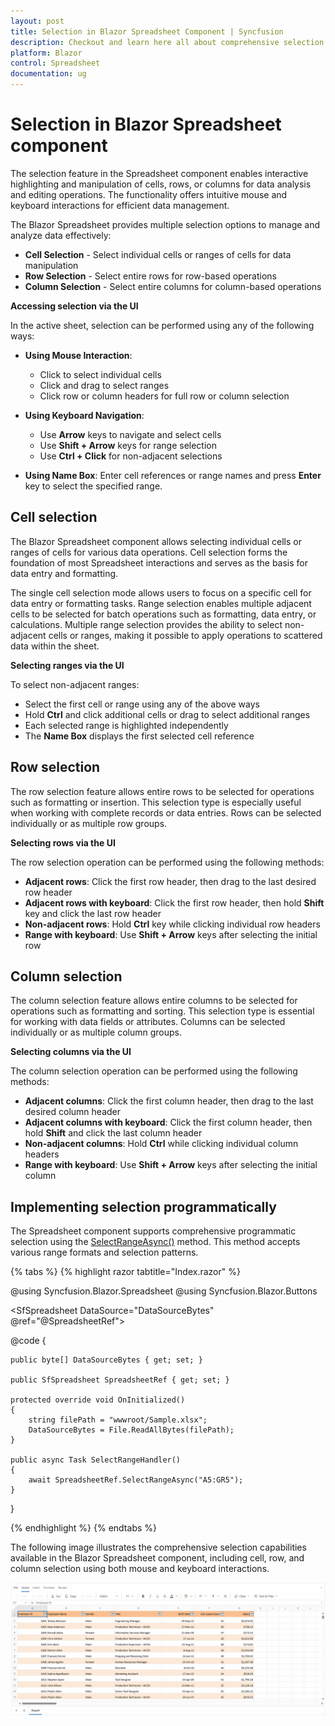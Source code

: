 ```yaml
---
layout: post
title: Selection in Blazor Spreadsheet Component | Syncfusion
description: Checkout and learn here all about comprehensive selection functionality in Syncfusion Blazor Spreadsheet component and much more.
platform: Blazor
control: Spreadsheet
documentation: ug
---
```


# Selection in Blazor Spreadsheet component

The selection feature in the Spreadsheet component enables interactive highlighting and manipulation of cells, rows, or columns for data analysis and editing operations. The functionality offers intuitive mouse and keyboard interactions for efficient data management.

The Blazor Spreadsheet provides multiple selection options to manage and analyze data effectively:

* **Cell Selection** - Select individual cells or ranges of cells for data manipulation
* **Row Selection** - Select entire rows for row-based operations
* **Column Selection** - Select entire columns for column-based operations

**Accessing selection via the UI**

In the active sheet, selection can be performed using any of the following ways:

* **Using Mouse Interaction**:
   * Click to select individual cells
   * Click and drag to select ranges
   * Click row or column headers for full row or column selection

* **Using Keyboard Navigation**:
   * Use **Arrow** keys to navigate and select cells
   * Use **Shift + Arrow** keys for range selection
   * Use **Ctrl + Click** for non-adjacent selections

* **Using Name Box**: Enter cell references or range names and press **Enter** key to select the specified range.

## Cell selection

The Blazor Spreadsheet component allows selecting individual cells or ranges of cells for various data operations. Cell selection forms the foundation of most Spreadsheet interactions and serves as the basis for data entry and formatting.

The single cell selection mode allows users to focus on a specific cell for data entry or formatting tasks. Range selection enables multiple adjacent cells to be selected for batch operations such as formatting, data entry, or calculations. Multiple range selection provides the ability to select non-adjacent cells or ranges, making it possible to apply operations to scattered data within the sheet.

**Selecting ranges via the UI**

To select non-adjacent ranges:

* Select the first cell or range using any of the above ways
* Hold **Ctrl** and click additional cells or drag to select additional ranges
* Each selected range is highlighted independently
* The **Name Box** displays the first selected cell reference

## Row selection

The row selection feature allows entire rows to be selected for operations such as formatting or insertion. This selection type is especially useful when working with complete records or data entries. Rows can be selected individually or as multiple row groups.

**Selecting rows via the UI**

The row selection operation can be performed using the following methods:

* **Adjacent rows**: Click the first row header, then drag to the last desired row header
* **Adjacent rows with keyboard**: Click the first row header, then hold **Shift** key and click the last row header
* **Non-adjacent rows**: Hold **Ctrl** key while clicking individual row headers
* **Range with keyboard**: Use **Shift + Arrow** keys after selecting the initial row

## Column selection

The column selection feature allows entire columns to be selected for operations such as formatting and sorting. This selection type is essential for working with data fields or attributes. Columns can be selected individually or as multiple column groups.

**Selecting columns via the UI**

The column selection operation can be performed using the following methods:

* **Adjacent columns**: Click the first column header, then drag to the last desired column header
* **Adjacent columns with keyboard**: Click the first column header, then hold **Shift** and click the last column header
* **Non-adjacent columns**: Hold **Ctrl** while clicking individual column headers
* **Range with keyboard**: Use **Shift + Arrow** keys after selecting the initial column

## Implementing selection programmatically

The Spreadsheet component supports comprehensive programmatic selection using the [SelectRangeAsync()](https://help.syncfusion.com/cr/blazor/Syncfusion.Blazor.Spreadsheet.SfSpreadsheet.html#Syncfusion_Blazor_Spreadsheet_SfSpreadsheet_SelectRangeAsync_System_String_) method. This method accepts various range formats and selection patterns.

{% tabs %}
{% highlight razor tabtitle="Index.razor" %}

@using Syncfusion.Blazor.Spreadsheet
@using Syncfusion.Blazor.Buttons

<SfButton OnClick="SelectRangeHandler" Content="Select Range"></SfButton>

<SfSpreadsheet DataSource="DataSourceBytes" @ref="@SpreadsheetRef">
    <SpreadsheetRibbon></SpreadsheetRibbon>
</SfSpreadsheet>

@code {

    public byte[] DataSourceBytes { get; set; }

    public SfSpreadsheet SpreadsheetRef { get; set; }

    protected override void OnInitialized()
    {
        string filePath = "wwwroot/Sample.xlsx";
        DataSourceBytes = File.ReadAllBytes(filePath);
    }

    public async Task SelectRangeHandler()
    {
        await SpreadsheetRef.SelectRangeAsync("A5:GR5");
    }
}

{% endhighlight %}
{% endtabs %}

The following image illustrates the comprehensive selection capabilities available in the Blazor Spreadsheet component, including cell, row, and column selection using both mouse and keyboard interactions.

![Comprehensive selection operation](./images/selection-types.gif)
